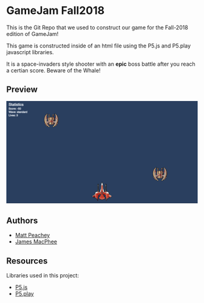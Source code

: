 # GameJam Fall2018

This is the Git Repo that we used to construct our game for the Fall-2018 edition of GameJam!  

This game is constructed inside of an html file using the P5.js and P5.play javascript libraries.  

It is a space-invaders style shooter with an **epic** boss battle after you reach a certian score.  Beware of the Whale!

## Preview
<p align="left"><img src=".readme/preview.png" width="650px"></p>

## Authors

- [Matt Peachey](https://web.cs.dal.ca/~peachey)
- [James MacPhee](https://web.cs.dal.ca/~macphee)

## Resources

Libraries used in this project:
* [P5.js](https://p5js.org/)
* [P5.play](http://p5play.molleindustria.org/)
